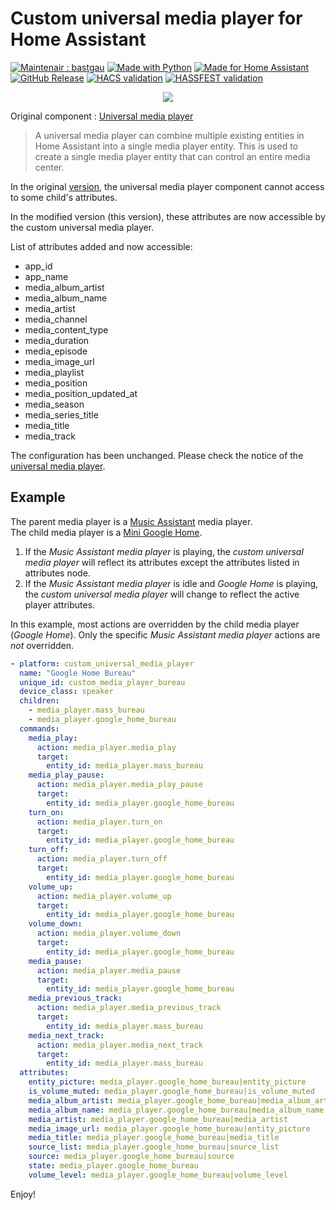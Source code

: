 # Custom universal media player for Home Assistant


[![Maintenair : bastgau](https://img.shields.io/badge/maintener-bastgau-orange?logo=github&logoColor=%23959da5&labelColor=%232d333a)](https://github.com/bastgau)
[![Made with Python](https://img.shields.io/badge/Made_with-Python-blue?style=flat&logo=python&logoColor=%23959da5&labelColor=%232d333a)](https://www.python.org/)
[![Made for Home Assistant](https://img.shields.io/badge/Made_for-Homeassistant-blue?style=flat&logo=homeassistant&logoColor=%23959da5&labelColor=%232d333a)](https://www.home-assistant.io/)
[![GitHub Release](https://img.shields.io/github/v/release/bastgau/ha-custom-universal-media-player?logo=github&logoColor=%23959da5&labelColor=%232d333a&color=%230e80c0)](https://github.com/bastgau/ha-custom-universal-media-player/releases)
[![HACS validation](https://github.com/bastgau/ha-custom-universal-media-player/actions/workflows/validate-for-hacs.yml/badge.svg)](https://github.com/bastgau/ha-custom-universal-media-player/actions/workflows/validate-for-hacs.yml)
[![HASSFEST validation](https://github.com/bastgau/ha-custom-universal-media-player/actions/workflows/validate-with-hassfest.yml/badge.svg)](https://github.com/bastgau/ha-custom-universal-media-player/actions/workflows/validate-with-hassfest.yml)

<p align="center" width="100%">
    <img src="https://brands.home-assistant.io/_/custom_universal_media_player/logo.png">
</p>

Original component : [Universal media player](https://www.home-assistant.io/integrations/universal/)

> A universal media player can combine multiple existing entities in Home Assistant into a single media player entity. This is used to create a single media player entity that can control an entire media center.

In the original [version](https://github.com/home-assistant/core/tree/dev/homeassistant/components/universal), the universal media player component cannot access to some child's attributes.

In the modified version (this version), these attributes are now accessible by the custom universal media player.

List of attributes added and now accessible:

- app_id
- app_name
- media_album_artist
- media_album_name
- media_artist
- media_channel
- media_content_type
- media_duration
- media_episode
- media_image_url
- media_playlist
- media_position
- media_position_updated_at
- media_season
- media_series_title
- media_title
- media_track

The configuration has been unchanged. Please check the notice of the [universal media player](https://www.home-assistant.io/integrations/universal/#usage-examples).

## Example

The parent media player is a [Music Assistant](https://github.com/music-assistant/hass-music-assistant) media player.  
The child media player is a [Mini Google Home](https://www.home-assistant.io/integrations/cast). 

1. If the _Music Assistant media player_ is playing, the _custom universal media player_ will reflect its attributes except the attributes listed in attributes node.  
2. If the _Music Assistant media player_ is idle and _Google Home_ is playing, the _custom universal media player_ will change to reflect the active player attributes.

In this example, most actions are overridden by the child media player (_Google Home_). Only the specific _Music Assistant media player_ actions are *not* overridden.

```yaml
- platform: custom_universal_media_player
  name: "Google Home Bureau"
  unique_id: custom_media_player_bureau
  device_class: speaker
  children:
    - media_player.mass_bureau
    - media_player.google_home_bureau
  commands:
    media_play:
      action: media_player.media_play
      target:
        entity_id: media_player.mass_bureau
    media_play_pause:
      action: media_player.media_play_pause
      target:
        entity_id: media_player.google_home_bureau
    turn_on:
      action: media_player.turn_on
      target:
        entity_id: media_player.google_home_bureau
    turn_off:
      action: media_player.turn_off
      target:
        entity_id: media_player.google_home_bureau
    volume_up:
      action: media_player.volume_up
      target:
        entity_id: media_player.google_home_bureau
    volume_down:
      action: media_player.volume_down
      target:
        entity_id: media_player.google_home_bureau
    media_pause:
      action: media_player.media_pause
      target:
        entity_id: media_player.google_home_bureau
    media_previous_track:
      action: media_player.media_previous_track
      target:
        entity_id: media_player.mass_bureau
    media_next_track:
      action: media_player.media_next_track
      target:
        entity_id: media_player.mass_bureau
  attributes:
    entity_picture: media_player.google_home_bureau|entity_picture
    is_volume_muted: media_player.google_home_bureau|is_volume_muted
    media_album_artist: media_player.google_home_bureau|media_album_artist
    media_album_name: media_player.google_home_bureau|media_album_name
    media_artist: media_player.google_home_bureau|media_artist
    media_image_url: media_player.google_home_bureau|entity_picture
    media_title: media_player.google_home_bureau|media_title
    source_list: media_player.google_home_bureau|source_list
    source: media_player.google_home_bureau|source
    state: media_player.google_home_bureau
    volume_level: media_player.google_home_bureau|volume_level
```

Enjoy!
